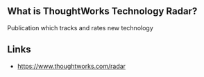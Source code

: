## What is ThoughtWorks Technology Radar?
Publication which tracks and rates new technology

## Links
- https://www.thoughtworks.com/radar

<!-- Embedded links -->
[1]: https://github.com/nchristie/tech_notes/blob/master/XXX.md
